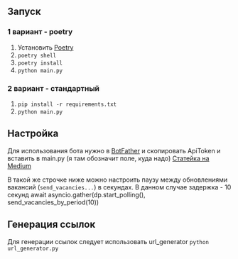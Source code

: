## Запуск
### 1 вариант - poetry
1. Установить [Poetry](https://python-poetry.org/docs/)
2. `poetry shell`
3. `poetry install`
4. `python main.py`
### 2 вариант - стандартный
1. `pip install -r requirements.txt`
2. `python main.py`

## Настройка
Для использования бота нужно в [BotFather](https://t.me/BotFather)
и скопировать ApiToken и вставить в main.py (я там обозначит поле, куда надо)
[Статейка на Medium](https://medium.com/shibinco/create-a-telegram-bot-using-botfather-and-get-the-api-token-900ba00e0f39)

В такой же строчке ниже можно настроить паузу между обновлениями вакансий (`send_vacancies...`) в секундах.
В данном случае задержка - 10 секунд
    await asyncio.gather(dp.start_polling(), send_vacancies_by_period(10))

## Генерация ссылок
Для генерации ссылок следует использовать url_generator
`python url_generator.py`